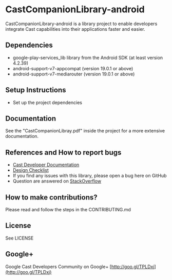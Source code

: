 # CastCompanionLibrary-android

CastCompanionLibrary-android is a library project to enable developers integrate Cast capabilities into their applications faster and easier. 

## Dependencies
* google-play-services_lib library from the Android SDK (at least version 4.2.39)
* android-support-v7-appcompat (version 19.0.1 or above)
* android-support-v7-mediarouter (version 19.0.1 or above)

## Setup Instructions
* Set up the project dependencies

## Documentation
See the "CastCompanionLibray.pdf" inside the project for a more extensive documentation. 

## References and How to report bugs
* [Cast Developer Documentation](http://developers.google.com/cast/)
* [Design Checklist](http://developers.google.com/cast/docs/design_checklist)
* If you find any issues with this library, please open a bug here on GitHub
* Question are answered on [StackOverflow](http://stackoverflow.com/questions/tagged/google-cast)

## How to make contributions?
Please read and follow the steps in the CONTRIBUTING.md

## License
See LICENSE

## Google+
Google Cast Developers Community on Google+ [http://goo.gl/TPLDxj](http://goo.gl/TPLDxj)
